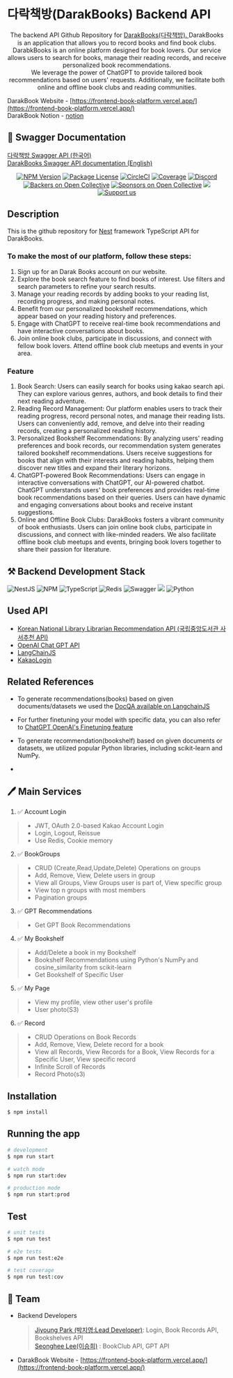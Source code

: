 
# 다락책방(DarakBooks) Backend API



[circleci-image]: https://img.shields.io/circleci/build/github/nestjs/nest/master?token=abc123def456
[circleci-url]: https://circleci.com/gh/nestjs/nest


  <p align="center">The backend API Github Repository for <a href="https://frontend-book-platform.vercel.app/">DarakBooks(다락책방). </a> 
DarakBooks is an application that allows you to record books and find book clubs.<br>
DarabkBooks is an online platform designed for book lovers. Our service allows users to search for books, manage their reading records, and receive personalized book recommendations.<br>
We leverage the power of ChatGPT to provide tailored book recommendations based on users' requests. Additionally, we facilitate both online and offline book clubs and reading communities.

  <br/>

DarakBook Website - [https://frontend-book-platform.vercel.app/](https://frontend-book-platform.vercel.app/)<br>
DarakBook Notion - [notion](https://necessary-base-8db.notion.site/Team-Project-Template-b0350ed686c84ee58931b4715efc7a6f?pvs=4) <br>

## 📖 Swagger Documentation
 <a href="https://mafiawithbooks.site/docs"> 다락책방 Swagger API (한국어)</a><br/>
  <a href="https://mafiawithbooks.site/docs">DarakBooks Swagger API documentation (English)</a>
    <p align="center">
<a href="https://www.npmjs.com/~nestjscore" target="_blank"><img src="https://img.shields.io/npm/v/@nestjs/core.svg" alt="NPM Version" /></a>
<a href="https://www.npmjs.com/~nestjscore" target="_blank"><img src="https://img.shields.io/npm/l/@nestjs/core.svg" alt="Package License" /></a>
<a href="https://circleci.com/gh/nestjs/nest" target="_blank"><img src="https://img.shields.io/circleci/build/github/nestjs/nest/master" alt="CircleCI" /></a>
<a href="https://coveralls.io/github/nestjs/nest?branch=master" target="_blank"><img src="https://coveralls.io/repos/github/nestjs/nest/badge.svg?branch=master#9" alt="Coverage" /></a>
<a href="https://discord.gg/G7Qnnhy" target="_blank"><img src="https://img.shields.io/badge/discord-online-brightgreen.svg" alt="Discord"/></a>
<a href="https://opencollective.com/nest#backer" target="_blank"><img src="https://opencollective.com/nest/backers/badge.svg" alt="Backers on Open Collective" /></a>
<a href="https://opencollective.com/nest#sponsor" target="_blank"><img src="https://opencollective.com/nest/sponsors/badge.svg" alt="Sponsors on Open Collective" /></a>
  <a href="https://paypal.me/kamilmysliwiec" target="_blank"><img src="https://img.shields.io/badge/Donate-PayPal-ff3f59.svg"/></a>
    <a href="https://opencollective.com/nest#sponsor"  target="_blank"><img src="https://img.shields.io/badge/Support%20us-Open%20Collective-41B883.svg" alt="Support us"></a>
</p>


## Description
This is the github repository for [Nest](https://github.com/nestjs/nest) framework TypeScript API for DarakBooks.

### To make the most of our platform, follow these steps:
1. Sign up for an Darak Books account on our website.
2. Explore the book search feature to find books of interest. Use filters and search parameters to refine your search results.
3. Manage your reading records by adding books to your reading list, recording progress, and making personal notes.
4. Benefit from our personalized bookshelf recommendations, which appear based on your reading history and preferences.
5. Engage with ChatGPT to receive real-time book recommendations and have interactive conversations about books.
6. Join online book clubs, participate in discussions, and connect with fellow book lovers. Attend offline book club meetups and events in your area.

### Feature
1. Book Search: Users can easily search for books using kakao search api. They can explore various genres, authors, and book details to find their next reading adventure.
2. Reading Record Management: Our platform enables users to track their reading progress, record personal notes, and manage their reading lists. Users can conveniently add, remove, and delve into their reading records, creating a personalized reading history.
3. Personalized Bookshelf Recommendations: By analyzing users' reading preferences and book records, our recommendation system generates tailored bookshelf recommendations. Users receive suggestions for books that align with their interests and reading habits, helping them discover new titles and expand their literary horizons.
4. ChatGPT-powered Book Recommendations: Users can engage in interactive conversations with ChatGPT, our AI-powered chatbot. ChatGPT understands users' book preferences and provides real-time book recommendations based on their queries. Users can have dynamic and engaging conversations about books and receive instant suggestions.
5. Online and Offline Book Clubs: DarakBooks fosters a vibrant community of book enthusiasts. Users can join online book clubs, participate in discussions, and connect with like-minded readers. We also facilitate offline book club meetups and events, bringing book lovers together to share their passion for literature.

## ⚒️ Backend Development Stack
![NestJS](https://img.shields.io/badge/nestjs-%23E0234E.svg?style=for-the-badge&logo=nestjs&logoColor=white)
![NPM](https://img.shields.io/badge/NPM-%23CB3837.svg?style=for-the-badge&logo=npm&logoColor=white)
![TypeScript](https://img.shields.io/badge/typescript-%23007ACC.svg?style=for-the-badge&logo=typescript&logoColor=white)
![Redis](https://img.shields.io/badge/redis-%23DD0031.svg?style=for-the-badge&logo=redis&logoColor=white)
![Swagger](https://img.shields.io/badge/-Swagger-%23Clojure?style=for-the-badge&logo=swagger&logoColor=white)
![](https://img.shields.io/badge/amazonaws-232F3E?style=for-the-badge&logo=amazonaws&logoColor=white)
![Python](https://img.shields.io/badge/python-3776AB?style=for-the-badge&logo=python&logoColor=white)


## Used API
- [Korean National Library Librarian Recommendation API  (국립중앙도서관 사서추천 API)](https://www.nl.go.kr/NL/contents/N31101030900.do) 
- [OpenAI Chat GPT API](https://platform.openai.com/docs/introduction)
- [LangChainJS](https://js.langchain.com/docs/)
- [KakaoLogin](https://developers.kakao.com/docs/latest/ko/kakaologin/common)

## Related References 

- To generate recommendations(books) based on given documents/datasets we used the [DocQA available on LangchainJS](https://js.langchain.com/docs/modules/chains/index_related_chains/document_qa) 

- For further finetuning your model with specific data, you can also refer to [ChatGPT OpenAI's Finetuning feature](https://platform.openai.com/docs/guides/fine-tuning)

- To generate recommendation(bookshelf) based on given documents or datasets, we utilized popular Python libraries, including scikit-learn and NumPy.
- 
## 🖊 Main Services
1. ✅ Account Login
> - JWT, OAuth 2.0-based Kakao Account Login
> - Login, Logout, Reissue
> - Use Redis, Cookie memory

2. ✅ BookGroups 
> - CRUD (Create,Read,Update,Delete) Operations on groups</br>
> - Add, Remove, View, Delete users in group
> - View all Groups, View Groups user is part of, View specific group
> - View top n groups with most members
> - Pagination groups

3. ✅ GPT Recommendations
> - Get GPT Book Recommendations 

4. ✅ My Bookshelf
> - Add/Delete a book in my Bookshelf
> - Bookshelf Recommendations using Python's NumPy and cosine_similarity from scikit-learn
> - Get Bookshelf of Specific User

5. ✅ My Page
> - View my profile, view other user's profile
> - User photo(S3)

6. ✅ Record
> - CRUD Operations on Book Records
> - Add, Remove, View, Delete record for a book
> - View all Records, View Records for a Book, View Records for a Specific User, View specific record
> - Infinite Scroll of Records
> - Record Photo(s3)

## Installation

```bash
$ npm install
```

## Running the app

```bash
# development
$ npm run start

# watch mode
$ npm run start:dev

# production mode
$ npm run start:prod
```

## Test

```bash
# unit tests
$ npm run test

# e2e tests
$ npm run test:e2e

# test coverage
$ npm run test:cov
```

## 📌 Team

- Backend Developers 
  > [Jiyoung Park (박지영:Lead Developer)](https://github.com/jyjyjy17): Login, Book Records API, Bookshelves API  
  > [Seonghee Lee(이승희)](https://github.com/shljessie) : BookClub API, GPT API <br/>
- DarakBook Website - [https://frontend-book-platform.vercel.app/](https://frontend-book-platform.vercel.app/)

